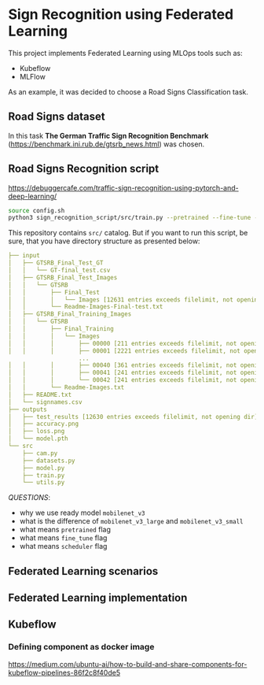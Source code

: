 # Sign Recognition using Federated Learning

This project implements Federated Learning using MLOps tools such as:
* Kubeflow
* MLFlow

As an example, it was decided to choose a Road Signs Classification task.


## Road Signs dataset

In this task **The German Traffic Sign Recognition Benchmark** (https://benchmark.ini.rub.de/gtsrb_news.html) was chosen.



## Road Signs Recognition script

https://debuggercafe.com/traffic-sign-recognition-using-pytorch-and-deep-learning/
```bash
source config.sh
python3 sign_recognition_script/src/train.py --pretrained --fine-tune --epochs $EPOCHS --learning-rate $LEARNING_RATE
```

This repository contains `src/` catalog. But if you want to run this script, be sure, that you have directory structure as presented below:

```yaml
├── input
│   ├── GTSRB_Final_Test_GT
│   │   └── GT-final_test.csv
│   ├── GTSRB_Final_Test_Images
│   │   └── GTSRB
│   │       ├── Final_Test
│   │       │   └── Images [12631 entries exceeds filelimit, not opening dir]
│   │       └── Readme-Images-Final-test.txt
│   ├── GTSRB_Final_Training_Images
│   │   └── GTSRB
│   │       ├── Final_Training
│   │       │   └── Images
│   │       │       ├── 00000 [211 entries exceeds filelimit, not opening dir]
│   │       │       ├── 00001 [2221 entries exceeds filelimit, not opening dir]
                    ...
│   │       │       ├── 00040 [361 entries exceeds filelimit, not opening dir]
│   │       │       ├── 00041 [241 entries exceeds filelimit, not opening dir]
│   │       │       └── 00042 [241 entries exceeds filelimit, not opening dir]
│   │       └── Readme-Images.txt
│   ├── README.txt
│   └── signnames.csv
├── outputs
│   ├── test_results [12630 entries exceeds filelimit, not opening dir]
│   ├── accuracy.png
│   ├── loss.png
│   └── model.pth
└── src
    ├── cam.py
    ├── datasets.py
    ├── model.py
    ├── train.py
    └── utils.py
```

*QUESTIONS*:
* why we use ready model `mobilenet_v3`
* what is the difference of `mobilenet_v3_large` and `mobilenet_v3_small`
* what means `pretrained` flag
* what means `fine_tune` flag
* what means `scheduler` flag

## Federated Learning scenarios

## Federated Learning implementation

## Kubeflow

### Defining component as docker image

https://medium.com/ubuntu-ai/how-to-build-and-share-components-for-kubeflow-pipelines-86f2c8f40de5
